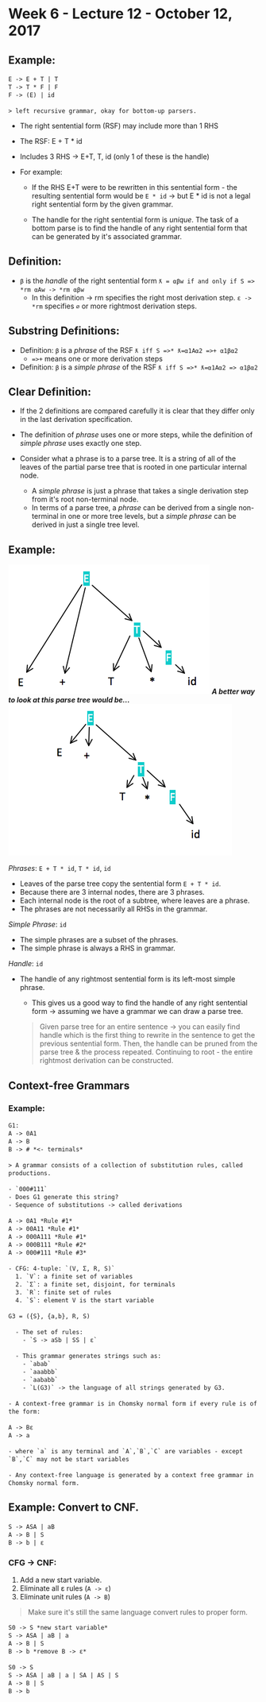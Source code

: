 # Week 6 - Lecture 12 - October 12, 2017
## Example:

    E -> E + T | T
    T -> T * F | F
    F -> (E) | id

    > left recursive grammar, okay for bottom-up parsers.

  - The right sentential form (RSF) may include more than 1 RHS
  - The RSF: E + T * id
  - Includes 3 RHS -> E+T, T, id (only 1 of these is the handle)

  - For example:
    - If the RHS E+T were to be rewritten in this sentential form - the resulting sentential form would be `E * id` -> but E * id is not a legal right sentential form by the given grammar.

    - The handle for the right sentential form is *unique*. The task of a bottom parse is to find the handle of any right sentential form that can be generated by it's associated grammar.

## Definition:
  - `β` is the *handle* of the right sentential form `ƛ = ⍺βw if and only if S => *rm ⍺Aw -> *rm ⍺βw`
    - In this definition -> rm specifies the right most derivation step. `ε -> *rm` specifies `⌀` or more rightmost derivation steps.

## Substring Definitions:
  - Definition: `β` is a *phrase* of the RSF `ƛ iff S =>* ƛ=⍺1A⍺2 =>+ ⍺1β⍺2`
    - `=>+` means one or more derivation steps
  - Definition: `β` is a *simple phrase* of the RSF `ƛ iff S =>* ƛ=⍺1A⍺2 => ⍺1β⍺2`

## Clear Definition:
  - If the 2 definitions are compared carefully it is clear that they differ only in the last derivation specification.
  - The definition of *phrase* uses one or more steps, while the definition of *simple phrase* uses exactly one step.

  - Consider what a phrase is to a parse tree. It is a string of all of the leaves of the partial parse tree that is rooted in one particular internal node.
    - A *simple phrase* is just a phrase that takes a single derivation step from it's root non-terminal node.
    - In terms of a parse tree, a *phrase* can be derived from a single non-terminal in one or more tree levels, but a *simple phrase* can be derived in just a single tree level.

## Example:
![Figure 1: Parse Tree](../images/wk6l12fig1.png)
**_A better way to look at this parse tree would be..._**
![Figure 2: A better way to visualize the same parse tree.](../images/wk6l12fig2.png)

*Phrases*: `E + T * id`, `T * id`, `id`
  - Leaves of the parse tree copy the sentential form `E + T * id`.
  - Because there are 3 internal nodes, there are 3 phrases.
  - Each internal node is the root of a subtree, where leaves are a phrase.
  - The phrases are not necessarily all RHSs in the grammar.

*Simple Phrase*: `id`
  - The simple phrases are a subset of the phrases.
  - The simple phrase is always a RHS in grammar.

*Handle*: `id`
  - The handle of any rightmost sentential form is its left-most simple phrase.
    - This gives us a good way to find the handle of any right sentential form -> assuming we have a grammar we can draw a parse tree.

    > Given parse tree for an entire sentence -> you can easily find handle which is the first thing to rewrite in the sentence to get the previous sentential form. Then, the handle can be pruned from the parse tree & the process repeated. Continuing to root - the entire rightmost derivation can be constructed.

## Context-free Grammars
### Example:

    G1:
    A -> 0A1
    A -> B
    B -> # *<- terminals*

    > A grammar consists of a collection of substitution rules, called productions.

    - `000#111`
    - Does G1 generate this string?
    - Sequence of substitutions -> called derivations

    A -> 0A1 *Rule #1*
    A -> 00A11 *Rule #1*
    A -> 000A111 *Rule #1*
    A -> 000B111 *Rule #2*
    A -> 000#111 *Rule #3*

    - CFG: 4-tuple: `(V, Σ, R, S)`
      1. `V`: a finite set of variables
      2. `Σ`: a finite set, disjoint, for terminals
      3. `R`: finite set of rules
      4. `S`: element V is the start variable

    G3 = ({S}, {a,b}, R, S)

      - The set of rules:
        - `S -> aSb | SS | ε`

      - This grammar generates strings such as:
        - `abab`
        - `aaabbb`
        - `aababb`
        - `L(G3)` -> the language of all strings generated by G3.

    - A context-free grammar is in Chomsky normal form if every rule is of the form:

    A -> Bε
    A -> a

    - where `a` is any terminal and `A`,`B`,`C` are variables - except `B`,`C` may not be start variables

    - Any context-free language is generated by a context free grammar in Chomsky normal form.

## Example: Convert to CNF.

    S -> ASA | aB
    A -> B | S
    B -> b | ε

### CFG -> CNF:
  1. Add a new start variable.
  2. Eliminate all ε rules (`A -> ε`)
  3. Eliminate unit rules (`A -> B`)
  > Make sure it's still the same language convert rules to proper form.


    S0 -> S *new start variable*
    S -> ASA | aB | a
    A -> B | S
    B -> b *remove B -> ε*

    S0 -> S
    S -> ASA | aB | a | SA | AS | S
    A -> B | S
    B -> b
